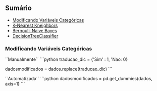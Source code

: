 ## Sumário

- [Modificando Variáveis Categóricas]()
- [K-Nearest Kneighbors]()
- [Bernoulli Naive Bayes]()
- [DecisionTreeClassifier]()

### Modificando Variáveis Categóricas

´´Manualmente´´
´´´python
traducao_dic = {'Sim' : 1, 'Nao: 0}

dadosmodificados = dados.replace(traducao_dic)
´´´

´´Automatizada´´
´´´python
dadosmodificados = pd.get_dummies(dados, axis=1)
´´´
